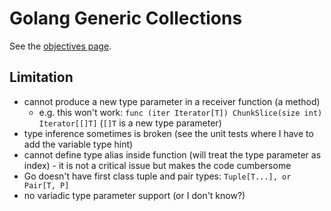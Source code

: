# Golang Generic Collections

See the [objectives page](./docs/objectives.md).

## Limitation

- cannot produce a new type parameter in a receiver function (a method)
    - e.g. this won't work: `func (iter Iterator[T]) ChunkSlice(size int) Iterator[[]T]` (`[]T` is a new type parameter)
- type inference sometimes is broken (see the unit tests where I have to add the variable type hint)
- cannot define type alias inside function (will treat the type parameter as index) - it is not a critical issue but
  makes the code cumbersome
- Go doesn't have first class tuple and pair types: `Tuple[T...], or Pair[T, P]`
- no variadic type parameter support (or I don't know?)
